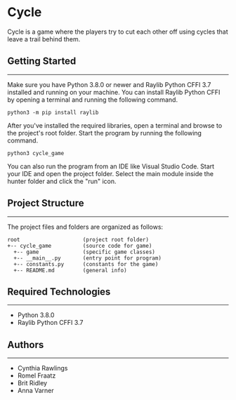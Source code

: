 # Cycle 

Cycle is a game where the players try to cut each other off using cycles that leave a trail behind them.

## Getting Started
---
Make sure you have Python 3.8.0 or newer and Raylib Python CFFI 3.7 installed and running on your machine. You can install Raylib Python CFFI by opening a terminal and running the following command.
```
python3 -m pip install raylib
```
After you've installed the required libraries, open a terminal and browse to the project's root folder. Start the program by running the following command.
```
python3 cycle_game 
```
You can also run the program from an IDE like Visual Studio Code. Start your IDE and open the 
project folder. Select the main module inside the hunter folder and click the "run" icon.

## Project Structure
---
The project files and folders are organized as follows:
```
root                    (project root folder)
+-- cycle_game          (source code for game)
  +-- game              (specific game classes)
  +-- __main__.py       (entry point for program)
  +-- constants.py      (constants for the game)
  +-- README.md         (general info)
```

## Required Technologies
---
* Python 3.8.0
* Raylib Python CFFI 3.7

## Authors
---
* Cynthia Rawlings
* Romel Fraatz
* Brit Ridley
* Anna Varner
